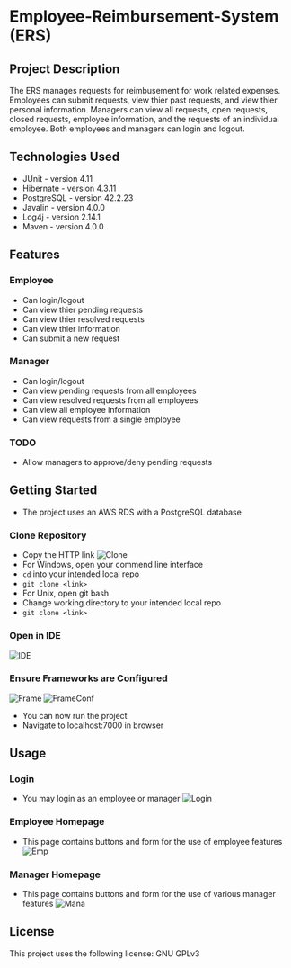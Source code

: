 # Employee-Reimbursement-System (ERS)
## Project Description
The ERS manages requests for reimbusement for work related expenses. Employees can submit requests, view thier past requests, and view thier personal information. Managers can view all requests, open requests, closed requests, employee information, and the requests of an individual employee. Both employees and managers can login and logout.
## Technologies Used
* JUnit - version 4.11
* Hibernate - version 4.3.11
* PostgreSQL - version 42.2.23
* Javalin - version 4.0.0
* Log4j - version 2.14.1
* Maven - version 4.0.0
## Features
### Employee
* Can login/logout
* Can view thier pending requests
* Can view thier resolved requests
* Can view thier information
* Can submit a new request
### Manager
* Can login/logout
* Can view pending requests from all employees
* Can view resolved requests from all employees
* Can view all employee information
* Can view requests from a single employee
### TODO
* Allow managers to approve/deny pending requests
## Getting Started
* The project uses an AWS RDS with a PostgreSQL database
### Clone Repository
* Copy the HTTP link
![Clone](https://user-images.githubusercontent.com/56489056/138535287-f2429038-9973-4f9a-9cec-36b593c31b6c.png)
* For Windows, open your commend line interface
* `cd` into your intended local repo
* `git clone <link>`
* For Unix, open git bash
* Change working directory to your intended local repo
* `git clone <link>`
### Open in IDE
![IDE](https://user-images.githubusercontent.com/56489056/138535609-2a29ac2d-fa2d-4330-9649-8c515d33a56a.png)
### Ensure Frameworks are Configured
![Frame](https://user-images.githubusercontent.com/56489056/138535766-71db98ca-64f5-42e5-ad36-dfa6b7eaab17.png)
![FrameConf](https://user-images.githubusercontent.com/56489056/138535778-4aff38c4-35dd-4446-b1de-39b13275e3dd.png)
* You can now run the project
* Navigate to localhost:7000 in browser
## Usage
### Login
* You may login as an employee or manager
![Login](https://user-images.githubusercontent.com/56489056/138535901-d1142d69-3cbc-45b2-86e3-8e9be3f90e83.png)
### Employee Homepage
* This page contains buttons and form for the use of employee features
![Emp](https://user-images.githubusercontent.com/56489056/138535928-6a676433-0fd7-49b7-a7de-02362d29c0c8.png)
### Manager Homepage
* This page contains buttons and form for the use of various manager features
![Mana](https://user-images.githubusercontent.com/56489056/138535977-5e92e5cb-5b23-4157-ba4d-5c8ed58d2c21.png)
## License
This project uses the following license: GNU GPLv3








